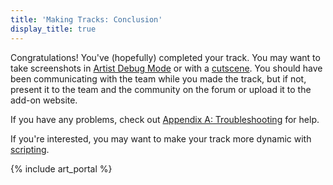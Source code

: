 ```yaml
---
title: 'Making Tracks: Conclusion'
display_title: true
---
```

Congratulations! You've (hopefully) completed your track. You may want to take screenshots in [Artist Debug Mode](Artist_Debug_Mode) or with a [cutscene](Cutscenes). You should have been communicating with the team while you made the track, but if not, present it to the team and the community on the forum or upload it to the add-on website.

If you have any problems, check out [Appendix A: Troubleshooting](Making_Tracks:_Appendix_A:_Troubleshooting) for help.

If you're interested, you may want to make your track more dynamic with [scripting](Scripting).

{% include art_portal %}
